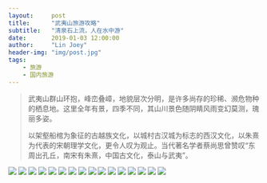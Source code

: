 ```yaml
---
layout:     post
title:      "武夷山旅游攻略"
subtitle:   "清泉石上流，人在水中游"
date:       2019-01-03 12:00:00
author:     "Lin Joey"
header-img: "img/post.jpg"
tags:
    - 旅游
    - 国内旅游
---
```


>武夷山群山环抱，峰峦叠嶂，地貌层次分明，是许多尚存的珍稀、濒危物种的栖息地。这里全年有景，四季不同，其山川景色随阴睛风雨变幻莫测，瑰丽多姿。
>
>以架壑船棺为象征的古越族文化，以城村古汉城为标志的西汉文化，以朱熹为代表的宋朝理学文化，更令人叹为观止。当代著名学者蔡尚思曾赞叹“东周出孔丘，南宋有朱熹，中国古文化，泰山与武夷”。

![](https://linjoey-image.oss-cn-beijing.aliyuncs.com/我是驴友-武夷山旅游攻略_页面_01.jpg)
![](https://linjoey-image.oss-cn-beijing.aliyuncs.com/我是驴友-武夷山旅游攻略_页面_02.jpg)
![](https://linjoey-image.oss-cn-beijing.aliyuncs.com/我是驴友-武夷山旅游攻略_页面_03.jpg)
![](https://linjoey-image.oss-cn-beijing.aliyuncs.com/我是驴友-武夷山旅游攻略_页面_04.jpg)
![](https://linjoey-image.oss-cn-beijing.aliyuncs.com/我是驴友-武夷山旅游攻略_页面_05.jpg)
![](https://linjoey-image.oss-cn-beijing.aliyuncs.com/我是驴友-武夷山旅游攻略_页面_06.jpg)
![](https://linjoey-image.oss-cn-beijing.aliyuncs.com/我是驴友-武夷山旅游攻略_页面_07.jpg)
![](https://linjoey-image.oss-cn-beijing.aliyuncs.com/我是驴友-武夷山旅游攻略_页面_08.jpg)
![](https://linjoey-image.oss-cn-beijing.aliyuncs.com/我是驴友-武夷山旅游攻略_页面_09.jpg)
![](https://linjoey-image.oss-cn-beijing.aliyuncs.com/我是驴友-武夷山旅游攻略_页面_10.jpg)
![](https://linjoey-image.oss-cn-beijing.aliyuncs.com/我是驴友-武夷山旅游攻略_页面_11.jpg)
![](https://linjoey-image.oss-cn-beijing.aliyuncs.com/我是驴友-武夷山旅游攻略_页面_12.jpg)
![](https://linjoey-image.oss-cn-beijing.aliyuncs.com/我是驴友-武夷山旅游攻略_页面_13.jpg)
![](https://linjoey-image.oss-cn-beijing.aliyuncs.com/我是驴友-武夷山旅游攻略_页面_14.jpg)
![](https://linjoey-image.oss-cn-beijing.aliyuncs.com/我是驴友-武夷山旅游攻略_页面_15.jpg)
![](https://linjoey-image.oss-cn-beijing.aliyuncs.com/我是驴友-武夷山旅游攻略_页面_16.jpg)
